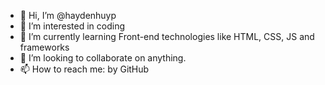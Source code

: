 - 👋 Hi, I’m @haydenhuyp
- 👀 I’m interested in coding
- 🌱 I’m currently learning Front-end technologies like HTML, CSS, JS and frameworks
- 💞️ I’m looking to collaborate on anything.
- 📫 How to reach me: by GitHub

<!---
haydenhuyp/haydenhuyp is a ✨ special ✨ repository because its `README.md` (this file) appears on your GitHub profile.
You can click the Preview link to take a look at your changes.
--->
